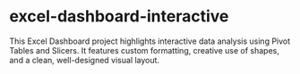 # excel-dashboard-interactive
This Excel Dashboard project highlights interactive data analysis using Pivot Tables and Slicers. It features custom formatting, creative use of shapes, and a clean, well-designed visual layout.
